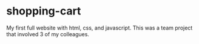 # shopping-cart
My first full website with html, css, and javascript. This was a team project that involved 3 of my colleagues. 
